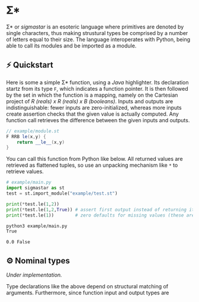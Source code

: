 # Σ* 

Σ* or *sigmastar* is an esoteric language where primitives are 
denoted by single characters, thus making strustural types be
comprised by a number of letters equal to their size.
The language interoperates with Python, being able to call 
its modules and be imported as a module.


## ⚡ Quickstart

Here is some a simple Σ* function, using a *Java* highlighter. 
Its declaration startz from its type `F`, which indicates
a function pointer. It is then followed by the set in which 
the function is a mapping, namely on the Cartesian project 
of *R (reals) x R (reals) x B (booleans)*. Inputs and outputs
are indistinguishable: fewer inputs are 
zero-initialized, whereas more inputs create assertion checks 
that the given value is actually computed. Any function call
retrieves the difference between the given inputs and outputs.


```java
// example/module.st
F RRB le(x,y) {
    return __le__(x,y)
}
```

You can call this function from Python like below. All
returned values are retrieved as flattened tuples, 
so use an unpacking mechanism like `*` to retrieve values.


```python
# example/main.py
import sigmastar as st
test = st.import_module("example/test.st")

print(*test.le(1,2))
print(*test.le(1,2,True)) # assert first output instead of returning it
print(*test.le(1))        # zero defaults for missing values (these are returned)
```

```bash
python3 example/main.py
True

0.0 False
```


## ⚙ Nominal types

*Under implementation.*

Type declarations like the above depend on structural matching of arguments.
Furthermore, since function input and output types are